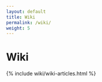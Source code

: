 ```yaml
---
layout: default
title: Wiki
permalink: /wiki/
weight: 5
---
```


# **Wiki**

{% include wiki/wiki-articles.html %}